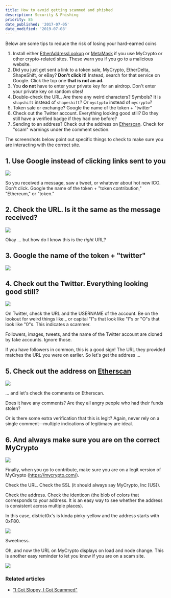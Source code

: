```yaml
---
title: How to avoid getting scammed and phished
description: Security & Phishing
priority: 85
date_published: '2017-07-05'
date_modified: '2019-07-08'
---
```


Below are some tips to reduce the risk of losing your hard-earned coins

1. Install either [EtherAddressLookup](https://chrome.google.com/webstore/detail/etheraddresslookup/pdknmigbbbhmllnmgdfalmedcmcefdfn) or [MetaMask](https://chrome.google.com/webstore/detail/metamask/nkbihfbeogaeaoehlefnkodbefgpgknn) if you use MyCrypto or other crypto-related sites. These warn you if you go to a malicious website.
2. Did you just get sent a link to a token sale, MyCrypto, EtherDelta, ShapeShift, or eBay? **Don't click it!** Instead, search for that service on Google. Click the top one **that is not an ad.**
3. You **do not** have to enter your private key for an airdrop. Don't enter your private key on random sites!
4. Double-check the URL. Are there any weird characters? Symbols? It is `shapshift` instead of `shapeshift`? Or `myctypto` instead of `mycrypto`?
5. Token sale or exchange? Google the name of the token + "twitter"
6. Check out the Twitter account. Everything looking good still? Do they still have a verified badge if they had one before?
7. Sending to an address? Check out the address on [Etherscan](https://etherscan.io). Check for "scam" warnings under the comment section.

The screenshots below point out specific things to check to make sure you are interacting with the correct site.

## 1. Use Google instead of clicking links sent to you

![](https://i.imgur.com/XwiVCSY.jpg)

So you received a message, saw a tweet, or whatever about hot new ICO. Don't click. Google the name of the token + "token contribution," "Ethereum," or "token."

## 2. Check the URL. Is it the same as the message received?

![](https://i.imgur.com/8wmJRYg.jpg)

Okay ... but how do I know this is the *right* URL?

## 3. Google the name of the token + "twitter"

![](https://i.imgur.com/cLC6kWK.jpg)

## 4. Check out the Twitter. Everything looking good still?

![](https://i.imgur.com/EYwqZpL.jpg)

On Twitter, check the URL and the USERNAME of the account. Be on the lookout for weird things like _ or capital "I"s that look like "l"s or "O"s that look like "0"s. This indicates a scammer.

Followers, images, tweets, and the name of the Twitter account are cloned by fake accounts. Ignore those.

If you have followers in common, this is a good sign! The URL they provided matches the URL you were on earlier. So let's get the address ...

## 5. Check out the address on [Etherscan](https://etherscan.io)

![](https://i.imgur.com/nVB3esg.png)

... and let's check the comments on Etherscan.

Does it have any comments? Are they all angry people who had their funds stolen?

Or is there some extra verification that this is legit? Again, never rely on a single comment—multiple indications of legitimacy are ideal.

## 6. And always make sure you are on the correct MyCrypto

![](https://i.imgur.com/kIzLh8t.png)

Finally, when you go to contribute, make sure you are on a legit version of MyCrypto (<https://mycrypto.com/>).

Check the URL. Check the SSL (it should always say MyCrypto, Inc [US]).

Check the address. Check the identicon (the blob of colors that corresponds to your address. It is an easy way to see whether the address is consistent across multiple places).

In this case, district0x's is kinda pinky-yellow and the address starts with 0xF80.

![](https://i.imgur.com/1OvTydO.jpg)

Sweetness.

Oh, and now the URL on MyCrypto displays on load and node change. This is another easy reminder to let you know if you are on a scam site.

![](https://i.imgur.com/FeUNqAY.png)

### Related articles

* ["I Got Sloppy, I Got Scammed"](https://hackernoon.com/i-got-sloppy-i-got-scammed-10e00ac0905)
